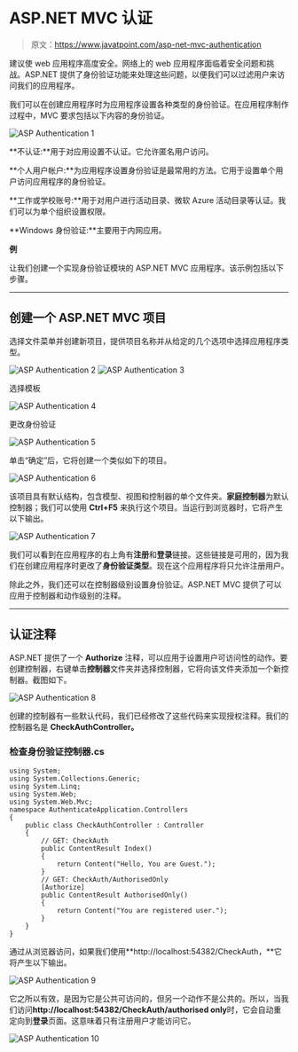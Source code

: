 # ASP.NET MVC 认证

> 原文：<https://www.javatpoint.com/asp-net-mvc-authentication>

建议使 web 应用程序高度安全。网络上的 web 应用程序面临着安全问题和挑战。ASP.NET 提供了身份验证功能来处理这些问题，以便我们可以过滤用户来访问我们的应用程序。

我们可以在创建应用程序时为应用程序设置各种类型的身份验证。在应用程序制作过程中，MVC 要求包括以下内容的身份验证。

![ASP Authentication 1](img/17a2252a73aba5c45fbe77aba451dc0f.png)

**不认证:**用于对应用设置不认证。它允许匿名用户访问。

**个人用户帐户:**为应用程序设置身份验证是最常用的方法。它用于设置单个用户访问应用程序的身份验证。

**工作或学校账号:**用于对用户进行活动目录、微软 Azure 活动目录等认证。我们可以为单个组织设置权限。

**Windows 身份验证:**主要用于内网应用。

**例**

让我们创建一个实现身份验证模块的 ASP.NET MVC 应用程序。该示例包括以下步骤。

* * *

## 创建一个 ASP.NET MVC 项目

选择文件菜单并创建新项目，提供项目名称并从给定的几个选项中选择应用程序类型。

![ASP Authentication 2](img/8187ceae751a44d82d192c37573cebd7.png)
![ASP Authentication 3](img/fc9e2771ef0cdacfbb89e3b77f3b5dac.png)

选择模板

![ASP Authentication 4](img/02e0c458da01aff4cb7476e4d942ade1.png)

更改身份验证

![ASP Authentication 5](img/3859bd4cac8d4f6a8899175f5a85c90b.png)

单击“确定”后，它将创建一个类似如下的项目。

![ASP Authentication 6](img/360a030875f3eba0335a4171080d6af1.png)

该项目具有默认结构，包含模型、视图和控制器的单个文件夹。**家庭控制器**为默认控制器；我们可以使用 **Ctrl+F5** 来执行这个项目。当运行到浏览器时，它将产生以下输出。

![ASP Authentication 7](img/ce0bb6c6f78e3820c62d84cb7df14294.png)

我们可以看到在应用程序的右上角有**注册**和**登录**链接。这些链接是可用的，因为我们在创建应用程序时更改了**身份验证类型**。现在这个应用程序将只允许注册用户。

除此之外，我们还可以在控制器级别设置身份验证。ASP.NET MVC 提供了可以应用于控制器和动作级别的注释。

* * *

## 认证注释

ASP.NET 提供了一个 **Authorize** 注释，可以应用于设置用户可访问性的动作。要创建控制器，右键单击**控制器**文件夹并选择控制器，它将向该文件夹添加一个新控制器。截图如下。

![ASP Authentication 8](img/2e7fa617b54425f2dc028f2732e6d9ba.png)

创建的控制器有一些默认代码，我们已经修改了这些代码来实现授权注释。我们的控制器名是 **CheckAuthController。**

### 检查身份验证控制器.cs

```
using System;
using System.Collections.Generic;
using System.Linq;
using System.Web;
using System.Web.Mvc;
namespace AuthenticateApplication.Controllers
{
    public class CheckAuthController : Controller
    {
        // GET: CheckAuth
        public ContentResult Index()
        {
            return Content("Hello, You are Guest.");
        }
        // GET: CheckAuth/AuthorisedOnly
        [Authorize]
        public ContentResult AuthorisedOnly()
        {
            return Content("You are registered user.");
        }
    }
}

```

通过从浏览器访问，如果我们使用**http://localhost:54382/CheckAuth，**它将产生以下输出。

![ASP Authentication 9](img/945d4025e2a6ee73b935f1bb82f56689.png)

它之所以有效，是因为它是公共可访问的，但另一个动作不是公共的。所以，当我们访问**http://localhost:54382/CheckAuth/authorised only**时，它会自动重定向到**登录**页面。这意味着只有注册用户才能访问它。

![ASP Authentication 10](img/141ec01c6d127378b8975e3ddda51236.png)